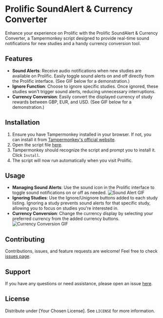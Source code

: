 # Prolific SoundAlert & Currency Converter

Enhance your experience on Prolific with the Prolific SoundAlert & Currency Converter, a Tampermonkey script designed to provide real-time sound notifications for new studies and a handy currency conversion tool.

## Features

- **Sound Alerts**: Receive audio notifications when new studies are available on Prolific. Easily toggle sound alerts on and off directly from the Prolific interface. (See GIF below for a demonstration.)
- **Ignore Function**: Choose to ignore specific studies. Once ignored, these studies won't trigger sound alerts, reducing unnecessary interruptions.
- **Currency Conversion**: Easily convert the displayed currency of study rewards between GBP, EUR, and USD. (See GIF below for a demonstration.)

## Installation

1. Ensure you have Tampermonkey installed in your browser. If not, you can install it from [Tampermonkey's official website](https://www.tampermonkey.net/).
2. Open the script file [here](https://github.com/dukk47/prolific-soundalert-currency-converter/raw/main/prolific-soundalert-currency-converter.user.js).
3. Tampermonkey should recognize the script and prompt you to install it. Click `Install`.
4. The script will now run automatically when you visit Prolific.

## Usage

- **Managing Sound Alerts**: Use the sound icon in the Prolific interface to toggle sound notifications on or off as needed. ![Sound Alert GIF](URL_to_sound_alert_gif)
- **Ignoring Studies**: Use the Ignore/Unignore buttons added to each study listing. Ignoring a study prevents sound alerts for that specific study, allowing you to focus on studies you're interested in.
- **Currency Conversion**: Change the currency display by selecting your preferred currency from the added currency buttons. ![Currency Conversion GIF](URL_to_currency_conversion_gif)

## Contributing

Contributions, issues, and feature requests are welcome! Feel free to check [issues page](https://github.com/dukk47/prolific-soundalert-currency-converter/issues).

## Support

If you have any questions or need assistance, please open an issue [here](https://github.com/dukk47/prolific-soundalert-currency-converter/issues).

## License

Distribute under [Your Chosen License]. See `LICENSE` for more information.

